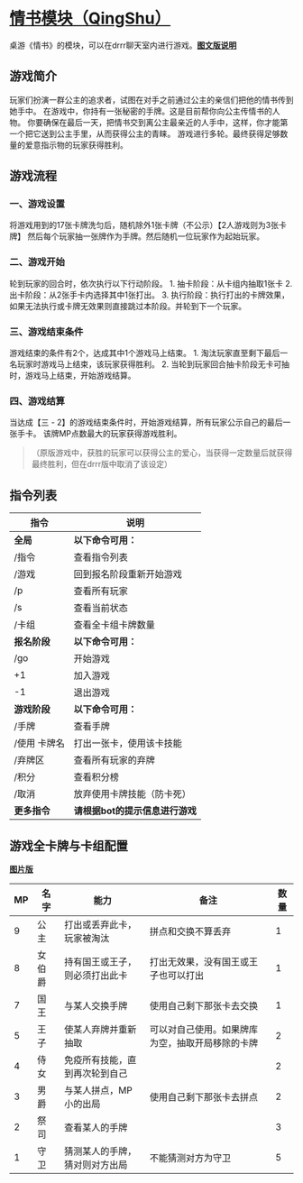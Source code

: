 # [情书模块（QingShu）](QingShu.py)

桌游《情书》的模块，可以在drrr聊天室内进行游戏。[**图文版说明**](https://docs.qq.com/sheet/DVkVCWFFueUVFcXNB?tab=trd5sg)


## 游戏简介

玩家们扮演一群公主的追求者，试图在对手之前通过公主的亲信们把他的情书传到她手中。
在游戏中，你持有一张秘密的手牌。这是目前帮你向公主传情书的人物。
你要确保在最后一天，把情书交到离公主最亲近的人手中，这样，你才能第一个把它送到公主手里，从而获得公主的青睐。 
游戏进行多轮。最终获得足够数量的爱意指示物的玩家获得胜利。



## 游戏流程
					
### 一、游戏设置
将游戏用到的17张卡牌洗匀后，随机除外1张卡牌（不公示）【2人游戏则为3张卡牌】
然后每个玩家抽一张牌作为手牌。然后随机一位玩家作为起始玩家。

### 二、游戏开始
轮到玩家的回合时，依次执行以下行动阶段。
    1. 抽卡阶段：从卡组内抽取1张卡
    2. 出卡阶段：从2张手卡内选择其中1张打出。
    3. 执行阶段：执行打出的卡牌效果，如果无法执行或卡牌无效果则直接跳过本阶段。并轮到下一个玩家。

### 三、游戏结束条件
游戏结束的条件有2个，达成其中1个游戏马上结束。
    1. 淘汰玩家直至剩下最后一名玩家时游戏马上结束，该玩家获得胜利。
    2. 当轮到玩家回合抽卡阶段无卡可抽时，游戏马上结束，开始游戏结算。

### 四、游戏结算
当达成【三 - 2】的游戏结束条件时，开始游戏结算，所有玩家公示自己的最后一张手卡。
该牌MP点数最大的玩家获得游戏胜利。
> （原版游戏中，获胜的玩家可以获得公主的爱心，当获得一定数量后就获得最终胜利，但在drrr版中取消了该设定）



## 指令列表

| 指令          | 说明                            |
| ------------- | ------------------------------- |
| **全局**      | **以下命令可用：**              |
| /指令         | 查看指令列表                    |
| /游戏         | 回到报名阶段重新开始游戏        |
| /p            | 查看所有玩家                    |
| /s            | 查看当前状态                    |
| /卡组         | 查看全卡组卡牌数量              |
| **报名阶段**  | **以下命令可用：**              |
| /go           | 开始游戏                        |
| +1            | 加入游戏                        |
| -1            | 退出游戏                        |
| **游戏阶段**  | **以下命令可用：**              |
| /手牌         | 查看手牌                        |
| /使用  卡牌名 | 打出一张卡，使用该卡技能        |
| /弃牌区       | 查看所有玩家的弃牌              |
| /积分         | 查看积分榜                      |
| /取消         | 放弃使用卡牌技能（防卡死）      |
| **更多指令**  | **请根据bot的提示信息进行游戏** |




## 游戏全卡牌与卡组配置

[**图片版**](https://docs.qq.com/sheet/DVkVCWFFueUVFcXNB?tab=k9725k)

| MP  | 名字   | 能力                           | 备注                                             | 数量 |
| --- | ------ | ------------------------------ | ------------------------------------------------ | ---- |
| 9   | 公主   | 打出或丢弃此卡，玩家被淘汰     | 拼点和交换不算丢弃                               | 1    |
| 8   | 女伯爵 | 持有国王或王子，则必须打出此卡 | 打出无效果，没有国王或王子也可以打出             | 1    |
| 7   | 国王   | 与某人交换手牌                 | 使用自己剩下那张卡去交换                         | 1    |
| 5   | 王子   | 使某人弃牌并重新抽取           | 可以对自己使用。如果牌库为空，抽取开局移除的卡牌 | 2    |
| 4   | 侍女   | 免疫所有技能，直到再次轮到自己 |                                                  | 2    |
| 3   | 男爵   | 与某人拼点，MP小的出局         | 使用自己剩下那张卡去拼点                         | 2    |
| 2   | 祭司   | 查看某人的手牌                 |                                                  | 3    |
| 1   | 守卫   | 猜测某人的手牌，猜对则对方出局 | 不能猜测对方为守卫                               | 5    |
